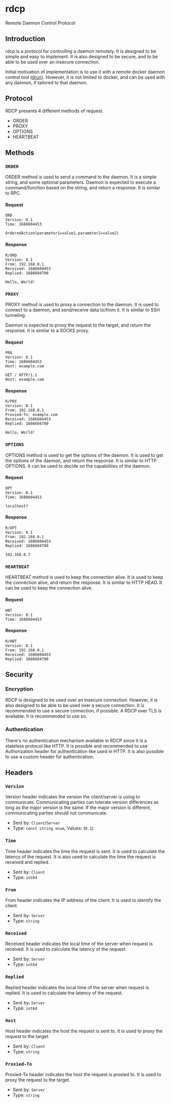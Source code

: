 # rdcp
Remote Daemon Control Protocol

## Introduction
rdcp is a protocol for controlling a daemon remotely. It is designed to be simple and easy to implement. It is also designed to be secure, and to be able to be used over an insecure connection.

Initial motivation of implementation is to use it with a remote docker daemon control tool ([drun](https://github.com/alperb/drun)). However, it is not limited to docker, and can be used with any daemon, if tailored to that daemon.

## Protocol
RDCP presents 4 different methods of request. 
- ORDER
- PROXY
- OPTIONS
- HEARTBEAT

## Methods

### `ORDER`

ORDER method is used to send a command to the daemon. It is a simple string, and some optional parameters. Daemon is expected to execute a command/function based on the string, and return a response. It is similar to RPC.

#### Request
```
ORD
Version: 0.1
Time: 1686604453

OrderedAction(parameter1=value1,parameter2=value2)
```

#### Response
```
R/ORD
Version: 0.1
From: 192.168.0.1
Received: 1686604453
Replied: 1686604700

Hello, World!
```

### `PROXY`

PROXY method is used to proxy a connection to the daemon. It is used to connect to a daemon, and send/receive data to/from it. It is similar to SSH tunneling.

Daemon is expected to proxy the request to the target, and return the response. It is similar to a SOCKS proxy.

#### Request
```
PRX
Version: 0.1
Time: 1686604453
Host: example.com

GET / HTTP/1.1
Host: example.com
```

#### Response
```
R/PRX
Version: 0.1
From: 192.168.0.1
Proxied-To: example.com
Received: 1686604453
Replied: 1686604700

Hello, World!
```

### `OPTIONS`

OPTIONS method is used to get the options of the daemon. It is used to get the options of the daemon, and return the response. It is similar to HTTP OPTIONS. It can be used to decide on the capabilities of the daemon.

#### Request
```
OPT
Version: 0.1
Time: 1686604453

localhost?
```

#### Response
```
R/OPT
Version: 0.1
From: 192.168.0.1
Received: 1686604453
Replied: 1686604700

192.168.0.7
```

### `HEARTBEAT`

HEARTBEAT method is used to keep the connection alive. It is used to keep the connection alive, and return the response. It is similar to HTTP HEAD. It can be used to keep the connection alive.

#### Request
```
HBT
Version: 0.1
Time: 1686604453
```

#### Response
```
R/HBT
Version: 0.1
From: 192.168.0.1
Received: 1686604453
Replied: 1686604700
```

## Security

### Encryption

RDCP is designed to be used over an insecure connection. However, it is also designed to be able to be used over a secure connection. It is recommended to use a secure connection, if possible. A RDCP over TLS is available. It is recommended to use so. 

### Authentication

There's no authentication mechanism available in RDCP since it is a stateless protocol like HTTP. It is possible and recommended to use Authorization header for authentication like used in HTTP. It is also possible to use a custom header for authentication.

## Headers

### `Version`

Version header indicates the version the client/server is using to communicate. Communicating parties can tolerate version differences as long as the major version is the same. If the major version is different, communicating parties should not communicate.

- Sent by: `Client`/`Server`
- Type: `const string enum`, Values: (`0.1`)

### `Time`

Time header indicates the time the request is sent. It is used to calculate the latency of the request. It is also used to calculate the time the request is received and replied.

- Sent by: `Client`
- Type: `int64`

### `From`

From header indicates the IP address of the client. It is used to identify the client.

- Sent by: `Server`
- Type: `string`

### `Received`

Received header indicates the local time of the server when request is received. It is used to calculate the latency of the request.

- Sent by: `Server`
- Type: `int64`

### `Replied`

Replied header indicates the local time of the server when request is replied. It is used to calculate the latency of the request.

- Sent by: `Server`
- Type: `int64`

### `Host`

Host header indicates the host the request is sent to. It is used to proxy the request to the target.

- Sent by: `Client`
- Type: `string`

### `Proxied-To`

Proxied-To header indicates the host the request is proxied to. It is used to proxy the request to the target.

- Sent by: `Server`
- Type: `string`


